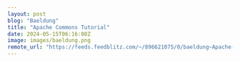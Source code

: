 ```yaml
---
layout: post
blog: "Baeldung"
title: "Apache Commons Tutorial"
date: 2024-05-15T06:16:08Z
image: images/baeldung.png
remote_url: "https://feeds.feedblitz.com/~/896621075/0/baeldung~Apache-Commons-Tutorial"
---
```


